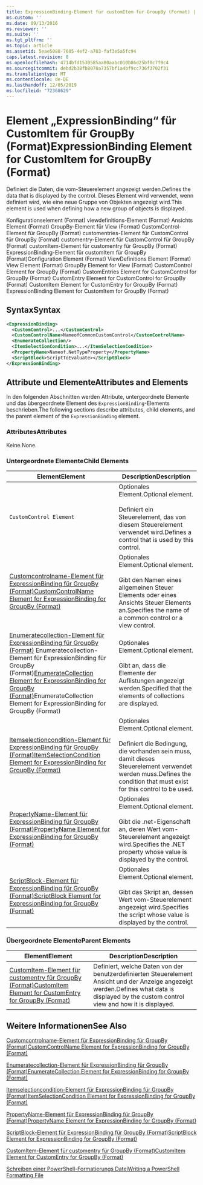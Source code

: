 ```yaml
---
title: ExpressionBinding-Element für customItem für GroupBy (Format) | Microsoft-Dokumentation
ms.custom: ''
ms.date: 09/13/2016
ms.reviewer: ''
ms.suite: ''
ms.tgt_pltfrm: ''
ms.topic: article
ms.assetid: 5eae5088-7605-4ef2-a703-faf3e5a5fc94
caps.latest.revision: 8
ms.openlocfilehash: 4714bfd1530585aa80aabc010b86d25bf0c7f9c4
ms.sourcegitcommit: debd2b38fb8070a7357bf1a4bf9cc736f3702f31
ms.translationtype: MT
ms.contentlocale: de-DE
ms.lasthandoff: 12/05/2019
ms.locfileid: "72368629"
---
```

# <a name="expressionbinding-element-for-customitem-for-groupby-format"></a><span data-ttu-id="43f09-102">Element „ExpressionBinding“ für CustomItem für GroupBy (Format)</span><span class="sxs-lookup"><span data-stu-id="43f09-102">ExpressionBinding Element for CustomItem for GroupBy (Format)</span></span>

<span data-ttu-id="43f09-103">Definiert die Daten, die vom-Steuerelement angezeigt werden.</span><span class="sxs-lookup"><span data-stu-id="43f09-103">Defines the data that is displayed by the control.</span></span> <span data-ttu-id="43f09-104">Dieses Element wird verwendet, wenn definiert wird, wie eine neue Gruppe von Objekten angezeigt wird.</span><span class="sxs-lookup"><span data-stu-id="43f09-104">This element is used when defining how a new group of objects is displayed.</span></span>

<span data-ttu-id="43f09-105">Konfigurationselement (Format) viewdefinitions-Element (Format) Ansichts Element (Format) GroupBy-Element für View (Format) CustomControl-Element für GroupBy (Format) customentries-Element für CustomControl für GroupBy (Format) customentry-Element für CustomControl für GroupBy (Format) customItem-Element für customentry für GroupBy (Format) ExpressionBinding-Element für customItem für GroupBy (Format)</span><span class="sxs-lookup"><span data-stu-id="43f09-105">Configuration Element (Format) ViewDefinitions Element (Format) View Element (Format) GroupBy Element for View (Format) CustomControl Element for GroupBy (Format) CustomEntries Element for CustomControl for GroupBy (Format) CustomEntry Element for CustomControl for GroupBy (Format) CustomItem Element for CustomEntry for GroupBy (Format) ExpressionBinding Element for CustomItem for GroupBy (Format)</span></span>

## <a name="syntax"></a><span data-ttu-id="43f09-106">Syntax</span><span class="sxs-lookup"><span data-stu-id="43f09-106">Syntax</span></span>

```xml
<ExpressionBinding>
  <CustomControl>...</CustomControl>
  <CustomControlName>NameofCommonCustomControl</CustomControlName>
  <EnumerateCollection/>
  <ItemSelectionCondition>...</ItemSelectionCondition>
  <PropertyName>Nameof.NetTypeProperty</PropertyName>
  <ScriptBlock>ScriptToEvaluate></ScriptBlock>
</ExpressionBinding>
```

## <a name="attributes-and-elements"></a><span data-ttu-id="43f09-107">Attribute und Elemente</span><span class="sxs-lookup"><span data-stu-id="43f09-107">Attributes and Elements</span></span>

<span data-ttu-id="43f09-108">In den folgenden Abschnitten werden Attribute, untergeordnete Elemente und das übergeordnete Element des `ExpressionBinding`-Elements beschrieben.</span><span class="sxs-lookup"><span data-stu-id="43f09-108">The following sections describe attributes, child elements, and the parent element of the `ExpressionBinding` element.</span></span>

### <a name="attributes"></a><span data-ttu-id="43f09-109">Attributes</span><span class="sxs-lookup"><span data-stu-id="43f09-109">Attributes</span></span>

<span data-ttu-id="43f09-110">Keine.</span><span class="sxs-lookup"><span data-stu-id="43f09-110">None.</span></span>

### <a name="child-elements"></a><span data-ttu-id="43f09-111">Untergeordnete Elemente</span><span class="sxs-lookup"><span data-stu-id="43f09-111">Child Elements</span></span>

|<span data-ttu-id="43f09-112">Element</span><span class="sxs-lookup"><span data-stu-id="43f09-112">Element</span></span>|<span data-ttu-id="43f09-113">Description</span><span class="sxs-lookup"><span data-stu-id="43f09-113">Description</span></span>|
|-------------|-----------------|
|`CustomControl Element`|<span data-ttu-id="43f09-114">Optionales Element.</span><span class="sxs-lookup"><span data-stu-id="43f09-114">Optional element.</span></span><br /><br /> <span data-ttu-id="43f09-115">Definiert ein Steuerelement, das von diesem Steuerelement verwendet wird.</span><span class="sxs-lookup"><span data-stu-id="43f09-115">Defines a control that is used by this control.</span></span>|
|[<span data-ttu-id="43f09-116">Customcontrolname-Element für ExpressionBinding für GroupBy (Format)</span><span class="sxs-lookup"><span data-stu-id="43f09-116">CustomControlName Element for ExpressionBinding for GroupBy (Format)</span></span>](./customcontrolname-element-for-expressionbinding-for-groupby-format.md)|<span data-ttu-id="43f09-117">Optionales Element.</span><span class="sxs-lookup"><span data-stu-id="43f09-117">Optional element.</span></span><br /><br /> <span data-ttu-id="43f09-118">Gibt den Namen eines allgemeinen Steuer Elements oder eines Ansichts Steuer Elements an.</span><span class="sxs-lookup"><span data-stu-id="43f09-118">Specifies the name of a common control or a view control.</span></span>|
|<span data-ttu-id="43f09-119">[Enumeratecollection-Element für ExpressionBinding für GroupBy (Format)](./enumeratecollection-element-for-expressionbinding-for-groupby-format.md) Enumeratecollection-Element für ExpressionBinding für GroupBy (Format)</span><span class="sxs-lookup"><span data-stu-id="43f09-119">[EnumerateCollection Element for ExpressionBinding for GroupBy (Format)](./enumeratecollection-element-for-expressionbinding-for-groupby-format.md)EnumerateCollection Element for ExpressionBinding for GroupBy (Format)</span></span>|<span data-ttu-id="43f09-120">Optionales Element.</span><span class="sxs-lookup"><span data-stu-id="43f09-120">Optional element.</span></span><br /><br /> <span data-ttu-id="43f09-121">Gibt an, dass die Elemente der Auflistungen angezeigt werden.</span><span class="sxs-lookup"><span data-stu-id="43f09-121">Specified that the elements of collections are displayed.</span></span>|
|[<span data-ttu-id="43f09-122">Itemselectioncondition-Element für ExpressionBinding für GroupBy (Format)</span><span class="sxs-lookup"><span data-stu-id="43f09-122">ItemSelectionCondition Element for ExpressionBinding for GroupBy (Format)</span></span>](./itemselectioncondition-element-for-expressionbinding-for-groupby-format.md)|<span data-ttu-id="43f09-123">Optionales Element.</span><span class="sxs-lookup"><span data-stu-id="43f09-123">Optional element.</span></span><br /><br /> <span data-ttu-id="43f09-124">Definiert die Bedingung, die vorhanden sein muss, damit dieses Steuerelement verwendet werden muss.</span><span class="sxs-lookup"><span data-stu-id="43f09-124">Defines the condition that must exist for this control to be used.</span></span>|
|[<span data-ttu-id="43f09-125">PropertyName-Element für ExpressionBinding für GroupBy (Format)</span><span class="sxs-lookup"><span data-stu-id="43f09-125">PropertyName Element for ExpressionBinding for GroupBy (Format)</span></span>](./propertyname-element-for-expressionbinding-for-groupby-format.md)|<span data-ttu-id="43f09-126">Optionales Element.</span><span class="sxs-lookup"><span data-stu-id="43f09-126">Optional element.</span></span><br /><br /> <span data-ttu-id="43f09-127">Gibt die .net-Eigenschaft an, deren Wert vom-Steuerelement angezeigt wird.</span><span class="sxs-lookup"><span data-stu-id="43f09-127">Specifies the .NET property whose value is displayed by the control.</span></span>|
|[<span data-ttu-id="43f09-128">ScriptBlock-Element für ExpressionBinding für GroupBy (Format)</span><span class="sxs-lookup"><span data-stu-id="43f09-128">ScriptBlock Element for ExpressionBinding for GroupBy (Format)</span></span>](./scriptblock-element-for-expressionbinding-for-groupby-format.md)|<span data-ttu-id="43f09-129">Optionales Element.</span><span class="sxs-lookup"><span data-stu-id="43f09-129">Optional element.</span></span><br /><br /> <span data-ttu-id="43f09-130">Gibt das Skript an, dessen Wert vom-Steuerelement angezeigt wird.</span><span class="sxs-lookup"><span data-stu-id="43f09-130">Specifies the script whose value is displayed by the control.</span></span>|

### <a name="parent-elements"></a><span data-ttu-id="43f09-131">Übergeordnete Elemente</span><span class="sxs-lookup"><span data-stu-id="43f09-131">Parent Elements</span></span>

|<span data-ttu-id="43f09-132">Element</span><span class="sxs-lookup"><span data-stu-id="43f09-132">Element</span></span>|<span data-ttu-id="43f09-133">Description</span><span class="sxs-lookup"><span data-stu-id="43f09-133">Description</span></span>|
|-------------|-----------------|
|[<span data-ttu-id="43f09-134">CustomItem-Element für customentry für GroupBy (Format)</span><span class="sxs-lookup"><span data-stu-id="43f09-134">CustomItem Element for CustomEntry for GroupBy (Format)</span></span>](./customitem-element-for-customentry-for-groupby-format.md)|<span data-ttu-id="43f09-135">Definiert, welche Daten von der benutzerdefinierten Steuerelement Ansicht und der Anzeige angezeigt werden.</span><span class="sxs-lookup"><span data-stu-id="43f09-135">Defines what data is displayed by the custom control view and how it is displayed.</span></span>|

## <a name="see-also"></a><span data-ttu-id="43f09-136">Weitere Informationen</span><span class="sxs-lookup"><span data-stu-id="43f09-136">See Also</span></span>

[<span data-ttu-id="43f09-137">Customcontrolname-Element für ExpressionBinding für GroupBy (Format)</span><span class="sxs-lookup"><span data-stu-id="43f09-137">CustomControlName Element for ExpressionBinding for GroupBy (Format)</span></span>](./customcontrolname-element-for-expressionbinding-for-groupby-format.md)

[<span data-ttu-id="43f09-138">Enumeratecollection-Element für ExpressionBinding für GroupBy (Format)</span><span class="sxs-lookup"><span data-stu-id="43f09-138">EnumerateCollection Element for ExpressionBinding for GroupBy (Format)</span></span>](./enumeratecollection-element-for-expressionbinding-for-groupby-format.md)

[<span data-ttu-id="43f09-139">Itemselectioncondition-Element für ExpressionBinding für GroupBy (Format)</span><span class="sxs-lookup"><span data-stu-id="43f09-139">ItemSelectionCondition Element for ExpressionBinding for GroupBy (Format)</span></span>](./itemselectioncondition-element-for-expressionbinding-for-groupby-format.md)

[<span data-ttu-id="43f09-140">PropertyName-Element für ExpressionBinding für GroupBy (Format)</span><span class="sxs-lookup"><span data-stu-id="43f09-140">PropertyName Element for ExpressionBinding for GroupBy (Format)</span></span>](./propertyname-element-for-expressionbinding-for-groupby-format.md)

[<span data-ttu-id="43f09-141">ScriptBlock-Element für ExpressionBinding für GroupBy (Format)</span><span class="sxs-lookup"><span data-stu-id="43f09-141">ScriptBlock Element for ExpressionBinding for GroupBy (Format)</span></span>](./scriptblock-element-for-expressionbinding-for-groupby-format.md)

[<span data-ttu-id="43f09-142">CustomItem-Element für customentry für GroupBy (Format)</span><span class="sxs-lookup"><span data-stu-id="43f09-142">CustomItem Element for CustomEntry for GroupBy (Format)</span></span>](./customitem-element-for-customentry-for-groupby-format.md)

[<span data-ttu-id="43f09-143">Schreiben einer PowerShell-Formatierungs Datei</span><span class="sxs-lookup"><span data-stu-id="43f09-143">Writing a PowerShell Formatting File</span></span>](./writing-a-powershell-formatting-file.md)
